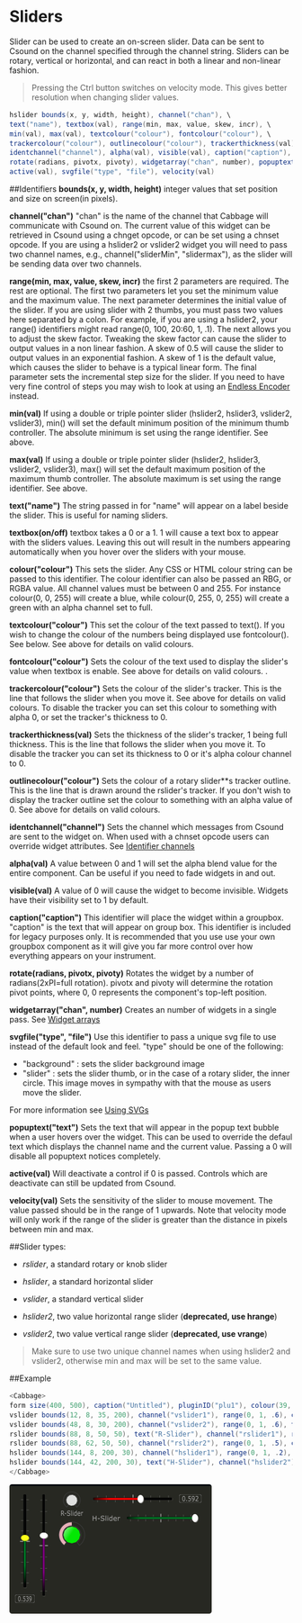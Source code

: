 # Sliders

Slider can be used to create an on-screen slider. Data can be sent to Csound on the channel specified through the channel string. Sliders can be rotary, vertical or horizontal, and can react in both a linear and non-linear fashion. 

> Pressing the Ctrl button switches on velocity mode. This gives better resolution when changing slider values. 

```csharp
hslider bounds(x, y, width, height), channel("chan"), \
text("name"), textbox(val), range(min, max, value, skew, incr), \
min(val), max(val), textcolour("colour"), fontcolour("colour"), \
trackercolour("colour"), outlinecolour("colour"), trackerthickness(val)
identchannel("channel"), alpha(val), visible(val), caption("caption"), \
rotate(radians, pivotx, pivoty), widgetarray("chan", number), popuptext("text") \
active(val), svgfile("type", "file"), velocity(val)
```
<!--(End of syntax)/-->

##Identifiers
**bounds(x, y, width, height)** integer values that set position and size on screen(in pixels). 

**channel("chan")** "chan" is the name of the channel that Cabbage will communicate with Csound on. The current value of this widget can be retrieved in Csound using a chnget opcode, or can be set using a chnset opcode. If you are using a hslider2 or vslider2 widget you will need to pass two channel names, e.g., channel("sliderMin", "slidermax"), as the slider will be sending data over two channels. 

**range(min, max, value, skew, incr)** the first 2 parameters are required. The rest are optional. The first two parameters let you set the minimum value and the maximum value. The next parameter determines the initial value of the slider. If you are using slider with 2 thumbs, you must pass two values here separated by a colon. For example, if you are using a hslider2, your range() identifiers might read range(0, 100, 20:60, 1, .1). The next allows you to adjust the skew factor. Tweaking the skew factor can cause the slider to output values in a non linear fashion. A skew of 0.5 will cause the slider to output values in an exponential fashion. A skew of 1 is the default value, which causes the slider to behave is a typical linear form. The final parameter sets the incremental step size for the slider. If you need to have very fine control of steps you may wish to look at using an [Endless Encoder](./encoder.md) instead. 

**min(val)** If using a double or triple pointer slider (hslider2, hslider3, vslider2, vslider3), min() will set the default minimum position of the minimum thumb controller. The absolute minimum is set using the range identifier. See above.

**max(val)** If using a double or triple pointer slider (hslider2, hslider3, vslider2, vslider3), max() will set the default maximum position of the maximum thumb controller. The absolute maximum is set using the range identifier. See above. 

**text("name")** The string passed in for "name" will appear on a label beside the slider. This is useful for naming sliders.   

**textbox(on/off)** textbox takes a 0 or a 1. 1 will cause a text box to appear with the sliders values. Leaving this out will result in the numbers appearing automatically when you hover over the sliders with your mouse.

**colour("colour")** This sets the slider. Any CSS or HTML colour string can be passed to this identifier. The colour identifier can also be passed an RBG, or RGBA value. All channel values must be between 0 and 255. For instance colour(0, 0, 255) will create a blue, while colour(0, 255, 0, 255) will create a green with an alpha channel set to full. 

**textcolour("colour")** This set the colour of the text passed to text(). If you wish to change the colour of the numbers being displayed use fontcolour(). See below. See above for details on valid colours. 

**fontcolour("colour")** Sets the colour of the text used to display the slider's value when textbox is enable. See above for details on valid colours. .

**trackercolour("colour")** Sets the colour of the slider's tracker. This is the line that follows the slider when you move it. See above for details on valid colours. To disable the tracker you can set this colour to something with alpha 0, or set the tracker's thickness to 0. 

**trackerthickness(val)** Sets the thickness of the slider's tracker, 1 being full thickness. This is the line that follows the slider when you move it. To disable the tracker you can set its thickness to 0 or it's alpha colour channel to 0. 

**outlinecolour("colour")** Sets the colour of a rotary slider**s tracker outline. This is the line that is drawn around the rslider's tracker. If you don't wish to display the tracker outline set the colour to something with an alpha value of 0. See above for details on valid colours.  

**identchannel("channel")** Sets the channel which messages from Csound are sent to the widget on. When used with a chnset opcode users can override widget attributes. See [Identifier channels](./identchannels.md) 

**alpha(val)** A value between 0 and 1 will set the alpha blend value for the entire component. Can be useful if you need to fade widgets in and out. 

**visible(val)** A value of 0 will cause the widget to become invisible. Widgets have their visibility set to 1 by default. 

**caption("caption")** This identifier will place the widget within a groupbox. "caption" is the text that will appear on group box. This identifier is included for legacy purposes only. It is recommended that you use use your own groupbox component as it will give you far more control over how everything appears on your instrument. 

**rotate(radians, pivotx, pivoty)** Rotates the widget by a number of radians(2xPI=full rotation). pivotx and pivoty will determine the rotation pivot points, where 0, 0 represents the component's top-left position. 

**widgetarray("chan", number)** Creates an number of widgets in a single pass. See [Widget arrays](./widget_arrays.md)

**svgfile("type", "file")** Use this identifier to pass a unique svg file to use instead of the default look and feel. "type" should be one of the following:

- "background" : sets the slider background image
- "slider" : sets the slider thumb, or in the case of a rotary slider, the inner circle. This image moves in sympathy with that the mouse as users move the slider.

For more information see [Using SVGs](./using_svgs.md)

**popuptext("text")** Sets the text that will appear in the popup text bubble when a user hovers over the widget. This can be used to override the defaul text which displays the channel name and the current value. Passing a 0 will disable all popuptext notices completely.  

**active(val)** Will deactivate a control if 0 is passed. Controls which are deactivate can still be updated from Csound.

**velocity(val)** Sets the sensitivity of the slider to mouse movement. The value passed should be in the range of 1 upwards. Note that velocity mode will only work if the range of the slider is greater than the distance in pixels between min and max. 

<!--(End of identifiers)/-->

##Slider types:

* *rslider*, a standard rotary or knob slider

* *hslider*, a standard horizontal slider

* *vslider*, a standard vertical slider

* *hslider2*, two value horizontal range slider (**deprecated, use hrange**)

* *vslider2*, two value vertical range slider (**deprecated, use vrange**)


>Make sure to use two unique channel names when using hslider2 and vslider2, otherwise min and max will be set to the same value. 

##Example

```csharp
<Cabbage>
form size(400, 500), caption("Untitled"), pluginID("plu1"), colour(39, 40, 34)
vslider bounds(12, 8, 35, 200), channel("vslider1"), range(0, 1, .6), colour("yellow"), textbox(1)
vslider bounds(48, 8, 30, 200), channel("vslider2"), range(0, 1, .6), trackercolour("purple")
rslider bounds(88, 8, 50, 50), text("R-Slider"), channel("rslider1"), range(0, 1, 0)
rslider bounds(88, 62, 50, 50), channel("rslider2"), range(0, 1, .5), colour("lime"), trackercolour("pink")
hslider bounds(144, 8, 200, 30), channel("hslider1"), range(0, 1, .2), trackercolour("red"), textbox(1)
hslider bounds(144, 42, 200, 30), text("H-Slider"), channel("hslider2"), range(0, 1, 1)
</Cabbage>
```

![](images/sliderExample.png)
